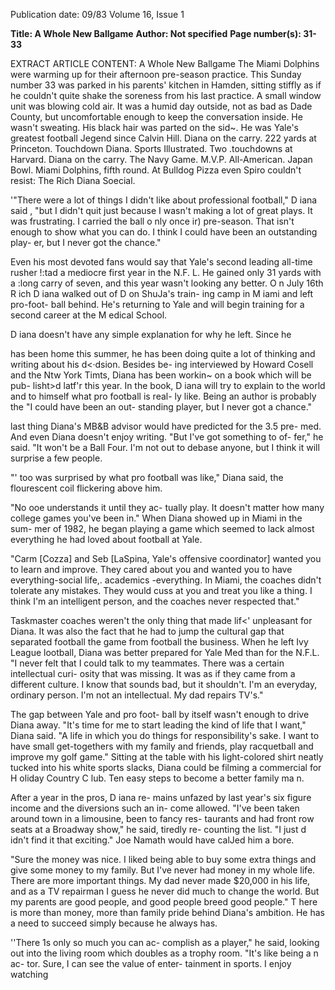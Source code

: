 Publication date: 09/83
Volume 16, Issue 1

**Title: A Whole New Ballgame**
**Author: Not specified**
**Page number(s): 31-33**

EXTRACT ARTICLE CONTENT:
A Whole New Ballgame 
The Miami Dolphins were warming up for their afternoon pre-season 
practice. This Sunday number 33 was parked in his parents' kitchen in 
Hamden, sitting stiffly as if he couldn't quite shake the soreness from his 
last practice. A small window unit was blowing cold air. It was a humid 
day outside, not as bad as Dade County, but uncomfortable enough to 
keep the conversation inside. He wasn't sweating. His black hair was 
parted on the sid~. 
He was Yale's greatest football Jegend since Calvin Hill. Diana on the 
carry. 222 yards at Princeton. Touchdown Diana. Sports Illustrated. Two 
.touchdowns at Harvard. Diana on the carry. The Navy Game. M.V.P. 
All-American. Japan Bowl. Miami Dolphins, fifth round. 
At Bulldog Pizza even 
Spiro couldn't 
resist: The Rich Diana 
Soecial. 

'"There were a lot of things I didn't like 
about professional football," D iana 
said , "but I didn't quit just because I 
wasn't making a lot of great plays. It 
was frustrating. I carried the ball o nly 
once ir) pre-season. That isn't enough 
to show what you can do. I think I 
could have been an outstanding play-
er, but I never got the chance." 

Even his most devoted fans would 
say that Yale's second leading all-time 
rusher !:tad a mediocre first year in the 
N.F. L. He gained only 31 yards with a 
:long carry of seven, and this year wasn't 
looking any better. O n July 16th R ich 
D iana walked out of D on ShuJa's train-
ing camp in M iami and left pro-foot-
ball behind. He's returning to Yale and 
will begin training for a second career 
at the M edical School. 

D iana doesn't have any simple 
explanation for why he left. Since he


has been home this summer, he has 
been doing quite a lot of thinking and 
writing about his d<·dsion. Besides be-
ing interviewed by Howard Cosell and 
the Ntw York Timts, Diana has been 
workin~ on a book which will be pub-
lisht>d latf'r this year. In the book, 
D iana will try to explain to the world 
and to himself what pro football is real-
ly like. Being an author is probably the
"I could have been an out-
standing player, but I never 
got a chance." 

last thing Diana's MB&B advisor 
would have predicted for the 3.5 pre-
med. And even Diana doesn't enjoy 
writing. "But I've got something to of-
fer," he said. "It won't be a Ball Four. 
I'm not out to debase anyone, but I 
think it will surprise a few people. 

"' too was surprised by what pro 
football was like," Diana said, the 
flourescent coil flickering above him. 


"No ooe understands it until they ac-
tually play. It doesn't matter how many 
college games you've been in." When 
Diana showed up in Miami in the sum-
mer of 1982, he began playing a game 
which seemed to lack almost everything 
he had loved about football at Yale. 

"Carm [Cozza] and Seb [LaSpina, 
Yale's offensive coordinator] wanted 
you to learn and improve. They cared 
about you and wanted you to have 
everything-social 
life,. academics 
-everything. In Miami, the coaches 
didn't tolerate any mistakes. They 
would cuss at you and treat you like a 
thing. I think I'm an intelligent person, 
and the coaches never respected that." 

Taskmaster coaches weren't the only 
thing that made lif<' unpleasant for 
Diana. It was also the fact that he had 
to jump the cultural gap that separated 
football the game from football the 
business. When he left Ivy League 
lootball, Diana was better prepared for 
Yale Med than for the N.F.L. "I never 
felt that I could talk to my teammates. 
There was a certain intellectual curi-
osity that was missing. It was as if they 
came from a different culture. I know 
that sounds bad, but it shouldn't. I'm 
an everyday, ordinary person. I'm not 
an intellectual. My dad repairs TV's." 

The gap between Yale and pro foot-
ball by itself wasn't enough to drive 
Diana away. "It's time for me to start 
leading the kind of life that I want," 
Diana said. "A life in which you do 
things for responsibility's sake. I want 
to have small get-togethers with my 
family and friends, play racquetball 
and improve my golf game." Sitting at 
the table with his light-colored shirt 
neatly tucked into his white sports slacks, 
Diana could be filming a commercial 
for H oliday Country C lub. Ten easy 
steps to become a better family ma n. 

After a year in the pros, D iana re-
mains unfazed by last year's six figure 
income and the diversions such an in-
come allowed. "I've been taken around 
town in a limousine, been to fancy res-
taurants and had front row seats at a 
Broadway show," he said, tiredly re-
counting the list. "I just d idn't find it 
that exciting." Joe Namath would have 
calJed him a bore. 

"Sure the money was nice. I liked 
being able to buy some extra things 
and give some money to my family. 
But I've never had money in my whole 
life. There are more important things. 
My dad never made $20,000 in his life, 
and as a TV repairman I guess he 
never did much to change the world. 
But my parents are good people, and 
good people breed good people." T here 
is more than money, more than family 
pride behind Diana's ambition. He has 
a need to succeed simply because he 
always has. 

''There 1s only so much you can ac-
complish as a player," he said, looking 
out into the living room which doubles 
as a trophy room. "It's like being a n ac-
tor. Sure, I can see the value of enter-
tainment in sports. I enjoy watching